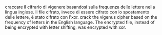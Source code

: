 craccare il cifrario di vigenere basandosi sulla frequenza delle lettere nella lingua inglese. Il file cifrato, invece di essere cifrato con lo spostamento delle lettere, è stato cifrato con l'xor.
crack the vigenus cipher based on the frequency of letters in the English language. The encrypted file, instead of being encrypted with letter shifting, was encrypted with xor.
